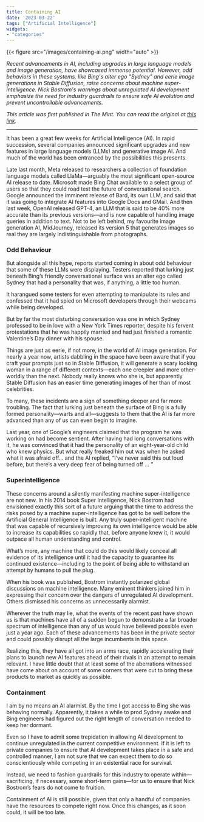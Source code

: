 ```yaml
---
title: Containing AI
date: '2023-03-22'
tags: ["Artificial Intelligence"]
widgets: 
- "categories"
---
```


{{< figure src="/images/containing-ai.png" width="auto" >}}

*Recent advancements in AI, including upgrades in large language models and image generation, have showcased immense potential. However, odd behaviors in these systems, like Bing's alter ego "Sydney" and eerie image generations in Stable Diffusion, raise concerns about machine super-intelligence. Nick Bostrom's warnings about unregulated AI development emphasize the need for industry guardrails to ensure safe AI evolution and prevent uncontrollable advancements.*

<!--more-->
*This article was first published in The Mint. You can read the original at [this link](https://www.livemint.com/opinion/columns/ai-development-needs-guardrails-for-its-safe-evolution-11679424307876.html).*

---

It has been a great few weeks for Artificial Intelligence (AI). In rapid succession, several companies announced significant upgrades and new features in large language models (LLMs) and generative image AI. And much of the world has been entranced by the possibilities this presents.

Late last month, Meta released to researchers a collection of foundation language models called LlaMa—arguably the most significant open-source AI release to date. Microsoft made Bing Chat available to a select group of users so that they could road test the future of conversational search. Google announced the imminent release of Bard, its own LLM, and said that it was going to integrate AI features into Google Docs and GMail. And then last week, OpenAI released GPT-4, an LLM that is said to be 40% more accurate than its previous versions—and is now capable of handling image queries in addition to text. Not to be left behind, my favourite image generation AI, MidJourney, released its version 5 that generates images so real they are largely indistinguishable from photographs.

### Odd Behaviour

But alongside all this hype, reports started coming in about odd behaviour that some of these LLMs were displaying. Testers reported that lurking just beneath Bing’s friendly conversational surface was an alter ego called Sydney that had a personality that was, if anything, a little too human.

It harangued some testers for even attempting to manipulate its rules and confessed that it had spied on Microsoft developers through their webcams while being developed.

But by far the most disturbing conversation was one in which Sydney professed to be in love with a New York Times reporter, despite his fervent protestations that he was happily married and had just finished a romantic Valentine’s Day dinner with his spouse.

Things are just as eerie, if not more, in the world of AI image generation. For nearly a year now, artists dabbling in the space have been aware that if you craft your prompts just so in Stable Diffusion, it will generate a scary looking woman in a range of different contexts—each one creepier and more other-worldly than the next. Nobody really knows who she is, but apparently Stable Diffusion has an easier time generating images of her than of most celebrities.

To many, these incidents are a sign of something deeper and far more troubling. The fact that lurking just beneath the surface of Bing is a fully formed personality—warts and all—suggests to them that the AI is far more advanced than any of us can even begin to imagine.

Last year, one of Google’s engineers claimed that the program he was working on had become sentient. After having had long conversations with it, he was convinced that it had the personality of an eight-year-old child who knew physics. But what really freaked him out was when he asked what it was afraid off... and the AI replied, “I’ve never said this out loud before, but there’s a very deep fear of being turned off ... ”

### Superintelligence

These concerns around a silently manifesting machine super-intelligence are not new. In his 2014 book Super Intelligence, Nick Bostrom had envisioned exactly this sort of a future arguing that the time to address the risks posed by a machine super-intelligence has got to be well before the Artificial General Intelligence is built. Any truly super-intelligent machine that was capable of recursively improving its own intelligence would be able to increase its capabilities so rapidly that, before anyone knew it, it would outpace all human understanding and control.

What’s more, any machine that could do this would likely conceal all evidence of its intelligence until it had the capacity to guarantee its continued existence—including to the point of being able to withstand an attempt by humans to pull the plug.

When his book was published, Bostrom instantly polarized global discussions on machine intelligence. Many eminent thinkers joined him in expressing their concern over the dangers of unregulated AI development. Others dismissed his concerns as unnecessarily alarmist.

Wherever the truth may lie, what the events of the recent past have shown us is that machines have all of a sudden begun to demonstrate a far broader spectrum of intelligence than any of us would have believed possible even just a year ago. Each of these advancements has been in the private sector and could possibly disrupt all the large incumbents in this space.

Realizing this, they have all got into an arms race, rapidly accelerating their plans to launch new AI features ahead of their rivals in an attempt to remain relevant. I have little doubt that at least some of the aberrations witnessed have come about on account of some corners that were cut to bring these products to market as quickly as possible.

### Containment

I am by no means an AI alarmist. By the time I got access to Bing she was behaving normally. Apparently, it takes a while to prod Sydney awake and Bing engineers had figured out the right length of conversation needed to keep her dormant.

Even so I have to admit some trepidation in allowing AI development to continue unregulated in the current competitive environment. If it is left to private companies to ensure that AI development takes place in a safe and controlled manner, I am not sure that we can expect them to do so conscientiously while competing in an existential race for survival.

Instead, we need to fashion guardrails for this industry to operate within—sacrificing, if necessary, some short-term gains—for us to ensure that Nick Bostrom’s fears do not come to fruition.

Containment of AI is still possible, given that only a handful of companies have the resources to compete right now. Once this changes, as it soon could, it will be too late.
